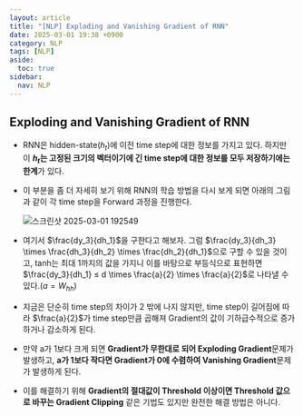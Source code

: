 ```yaml
---
layout: article
title: "[NLP] Exploding and Vanishing Gradient of RNN"
date: 2025-03-01 19:38 +0900
category: NLP
tags: [NLP]
aside:
  toc: true
sidebar:
  nav: NLP
---
```

## Exploding and Vanishing Gradient of RNN

- RNN은 hidden-state($h_t$)에 이전 time step에 대한 정보를 가지고 있다. 하지만 이 **$h_t$는 고정된 크기의 벡터이기에 긴 time step에 대한 정보를 모두 저장하기에는 한계**가 있다.
- 이 부분을 좀 더 자세히 보기 위해 RNN의 학습 방법을 다시 보게 되면 아래의 그림과 같이 각 time step을 Forward 과정을 진행한다.
    
    ![스크린샷 2025-03-01 192549](https://github.com/user-attachments/assets/f5d8c7de-2118-4218-9a94-e3508a712084)

- 여기서 $\frac{dy_3}{dh_1}$을 구한다고 해보자. 그럼 $\frac{dy_3}{dh_3} \times \frac{dh_3}{dh_2} \times \frac{dh_2}{dh_1}$으로 구할 수 있을 것이고, tanh는 최대 1까지의 값을 가지니 이를 바탕으로 부등식으로 표현하면 $\frac{dy_3}{dh_1} ≤ d \times \frac{a}{2} \times \frac{a}{2}$로 나타낼 수 있다.($a = W_{hh}$)
- 지금은 단순히 time step의 차이가 2 밖에 나지 않지만, time step이 길어짐에 따라 $\frac{a}{2}$가 time step만큼 곱해져 Gradient의 값이 기하급수적으로 증가하거나 감소하게 된다.
- 만약 a가 1보다 크게 되면 **Gradient가 무한대로 되어 Exploding Gradient**문제가 발생하고, **a가 1보다 작다면 Gradient가 0에 수렴하여 Vanishing Gradient**문제가 발생하게 된다.
- 이를 해결하기 위해 **Gradient의 절대값이 Threshold 이상이면 Threshold 값으로 바꾸는 Gradient Clipping** 같은 기법도 있지만 완전한 해결 방법은 아니다.

